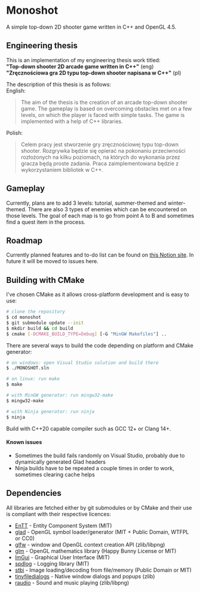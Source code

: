 # Monoshot
A simple top-down 2D shooter game written in C++ and OpenGL 4.5.

## Engineering thesis
This is an implementation of my engineering thesis work titled:  
**"Top-down shooter 2D arcade game written in C++"** (eng)  
**"Zręcznościowa gra 2D typu top-down shooter napisana w C++"** (pl)  
  
The description of this thesis is as follows:  
English:
> The aim of the thesis is the creation of an arcade top-down shooter game. The gameplay is based on overcoming obstacles met on a few levels, on which the player is faced with simple tasks. The game is implemented with a help of C++ libraries.

Polish:
> Celem pracy jest stworzenie gry zręcznościowej typu top-down shooter. Rozgrywka będzie się opierać na pokonaniu przeciwności rozłożonych na kilku poziomach, na których do wykonania przez gracza będą proste zadania. Praca zaimplementowana będzie z wykorzystaniem bibliotek w C++.

## Gameplay
Currently, plans are to add 3 levels: tutorial, summer-themed and winter-themed. There are also 3 types of enemies which can be encountered on those levels. The goal of each map is to go from point A to B and sometimes find a quest item in the process.

## Roadmap
Currently planned features and to-do list can be found on [this Notion site](https://visard.notion.site/d62743bdc1ea41bda69a7c655179999e?v=3a975abae6ac4bafb9146d1072b42e60). In future it will be moved to issues here.

## Building with CMake
I've chosen CMake as it allows cross-platform development and is easy to use:
```bash
# clone the repository
$ cd monoshot
$ git submodule update --init
$ mkdir build && cd build
$ cmake [-DCMAKE_BUILD_TYPE=Debug] [-G "MinGW Makefiles"] ..
```
There are several ways to build the code depending on platform and CMake generator:
```bash
# on windows: open Visual Studio solution and build there
$ ./MONOSHOT.sln

# on linux: run make
$ make

# with MinGW generator: run mingw32-make
$ mingw32-make

# with Ninja generator: run ninja
$ ninja
```

Build with C++20 capable compiler such as GCC 12+ or Clang 14+.

#### Known issues
- Sometimes the build fails randomly on Visual Studio, probably due to dynamically generated Glad headers
- Ninja builds have to be repeated a couple times in order to work, sometimes clearing cache helps

## Dependencies
All libraries are fetched either by git submodules or by CMake and their use is compliant with their respective licences:
- [EnTT](https://github.com/skypjack/entt) - Entity Component System (MIT)
- [glad](https://github.com/Dav1dde/glad) - OpenGL symbol loader/generator (MIT + Public Domain, WTFPL or CC0)
- [glfw](https://github.com/glfw/glfw) - window and OpenGL context creation API (zlib/libpng)
- [glm](https://github.com/g-truc/glm) - OpenGL mathematics library (Happy Bunny License or MIT)
- [ImGui](https://github.com/ocornut/imgui) - Graphical User Interface (MIT)
- [spdlog](https://github.com/gabime/spdlog) - Logging library (MIT)
- [stbi](https://github.com/nothings/stb) - Image loading/decoding from file/memory (Public Domain or MIT)
- [tinyfiledialogs](https://sourceforge.net/projects/tinyfiledialogs/) - Native window dialogs and popups (zlib)
- [raudio](https://github.com/raysan5/raudio) - Sound and music playing (zlib/libpng)
